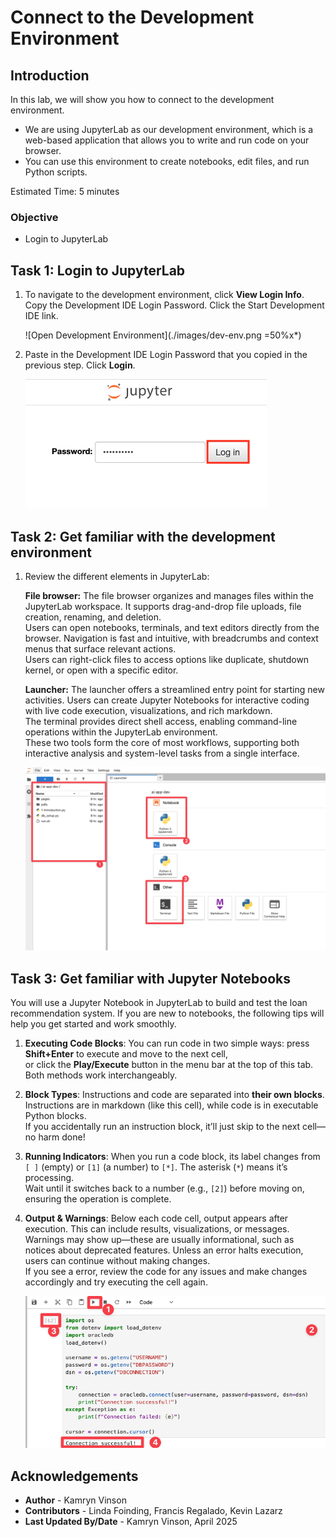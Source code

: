 # Connect to the Development Environment

## Introduction

In this lab, we will show you how to connect to the development environment.

- We are using JupyterLab as our development environment, which is a web-based application that allows you to write and run code on your browser.
- You can use this environment to create notebooks, edit files, and run Python scripts.

Estimated Time: 5 minutes

### Objective

* Login to JupyterLab

## Task 1: Login to JupyterLab

1. To navigate to the development environment, click **View Login Info**. Copy the Development IDE Login Password. Click the Start Development IDE link.

    ![Open Development Environment](./images/dev-env.png =50%x*)

2. Paste in the Development IDE Login Password that you copied in the previous step. Click **Login**.

    ![Login](./images/jupyter-login.png " ")

## Task 2: Get familiar with the development environment

1. Review the different elements in JupyterLab:

    **File browser:** The file browser organizes and manages files within the JupyterLab workspace. It supports drag-and-drop file uploads, file creation, renaming, and deletion.  
    Users can open notebooks, terminals, and text editors directly from the browser. Navigation is fast and intuitive, with breadcrumbs and context menus that surface relevant actions.  
    Users can right-click files to access options like duplicate, shutdown kernel, or open with a specific editor.

    **Launcher:** The launcher offers a streamlined entry point for starting new activities. Users can create Jupyter Notebooks for interactive coding with live code execution, visualizations, and rich markdown.  
    The terminal provides direct shell access, enabling command-line operations within the JupyterLab environment.  
    These two tools form the core of most workflows, supporting both interactive analysis and system-level tasks from a single interface.

    ![JupyterLab Launcher](./images/jupyter.png " ")

## Task 3: Get familiar with Jupyter Notebooks

You will use a Jupyter Notebook in JupyterLab to build and test the loan recommendation system. If you are new to notebooks, the following tips will help you get started and work smoothly.

1. **Executing Code Blocks**: You can run code in two simple ways: press **Shift+Enter** to execute and move to the next cell,  
   or click the **Play/Execute** button in the menu bar at the top of this tab. Both methods work interchangeably.

2. **Block Types**: Instructions and code are separated into **their own blocks**. Instructions are in markdown (like this cell), while code is in executable Python blocks.  
   If you accidentally run an instruction block, it’ll just skip to the next cell—no harm done!

3. **Running Indicators**: When you run a code block, its label changes from `[ ]` (empty) or `[1]` (a number) to `[*]`. The asterisk (`*`) means it’s processing.  
   Wait until it switches back to a number (e.g., `[2]`) before moving on, ensuring the operation is complete.

4. **Output & Warnings**: Below each code cell, output appears after execution. This can include results, visualizations, or messages.  
   Warnings may show up—these are usually informational, such as notices about deprecated features. Unless an error halts execution, users can continue without making changes.  
   If you see a error, review the code for any issues and make changes accordingly and try executing the cell again.

    ![JupyterLab blocks](./images/block.png " ")



## Acknowledgements
* **Author** - Kamryn Vinson
* **Contributors** -  Linda Foinding, Francis Regalado, Kevin Lazarz
* **Last Updated By/Date** - Kamryn Vinson, April 2025
